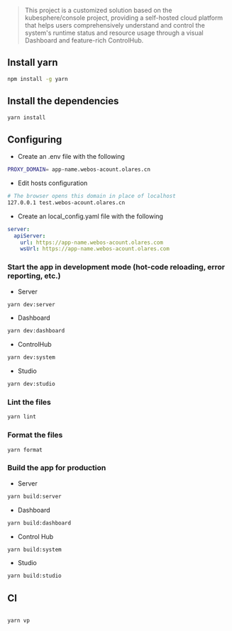 > This project is a customized solution based on the kubesphere/console project, providing a self-hosted cloud platform that helps users comprehensively understand and control the system's runtime status and resource usage through a visual Dashboard and feature-rich ControlHub.

## Install yarn

```bash
npm install -g yarn
```

## Install the dependencies

```bash
yarn install
```

## Configuring

- Create an .env file with the following

```bash
PROXY_DOMAIN= app-name.webos-acount.olares.cn
```

- Edit hosts configuration

```bash
# The browser opens this domain in place of localhost
127.0.0.1 test.webos-acount.olares.cn
```

- Create an local_config.yaml file with the following

```yaml
server:
  apiServer:
    url: https://app-name.webos-acount.olares.com
    wsUrl: https://app-name.webos-acount.olares.com
```

### Start the app in development mode (hot-code reloading, error reporting, etc.)

- Server

```bash
yarn dev:server
```

- Dashboard

```bash
yarn dev:dashboard
```

- ControlHub

```bash
yarn dev:system
```

- Studio

```bash
yarn dev:studio
```

### Lint the files

```bash
yarn lint
```

### Format the files

```bash
yarn format
```

### Build the app for production

- Server

```bash
yarn build:server
```

- Dashboard

```bash
yarn build:dashboard
```

- Control Hub

```bash
yarn build:system
```

- Studio

```bash
yarn build:studio
```

## CI

```

yarn vp
```
